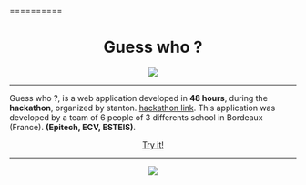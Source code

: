 ==========

<p align="center">
  <h1 align="center">Guess who ?</h1>
</p>

<p align="center">
  <img src="https://raw.githubusercontent.com/remirobert/Guess-who-/master/ressource/characters.png"/>
</p>

<hr>

Guess who ?, is a web application developed in **48 hours**, during the **hackathon**, organized by stanton.
<a href="http://blog.stantum.com/le-premier-hackathon-ecolenumerique/">hackathon link</a>. This application was developed by a team of 6 people of 3 differents school in Bordeaux (France).  **(Epitech, ECV, ESTEIS)**.

<p align="center"><a href="http://remirobert.github.io/Guess-who">Try it!</a></p>
<hr>

<p align="center">
<img src="https://raw.githubusercontent.com/remirobert/Guess-who-/master/ressource/dog.gif"/>
</p>
